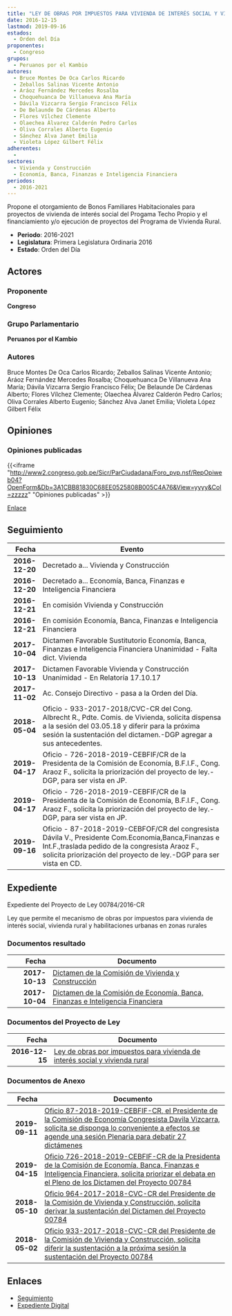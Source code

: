 ```yaml
---
title: "LEY DE OBRAS POR IMPUESTOS PARA VIVIENDA DE INTERÉS SOCIAL Y VIVIENDA RURAL"
date: 2016-12-15
lastmod: 2019-09-16
estados: 
  - Orden del Día
proponentes: 
  - Congreso
grupos: 
  - Peruanos por el Kambio
autores: 
  - Bruce Montes De Oca Carlos Ricardo
  - Zeballos Salinas Vicente Antonio
  - Aráoz Fernández Mercedes Rosalba
  - Choquehuanca De Villanueva Ana María
  - Dávila Vizcarra Sergio Francisco Félix
  - De Belaunde De Cárdenas Alberto
  - Flores Vílchez Clemente
  - Olaechea Álvarez Calderón Pedro Carlos
  - Oliva Corrales Alberto Eugenio
  - Sánchez Alva Janet Emilia
  - Violeta López Gilbert Félix
adherentes: 
  - 
sectores: 
  - Vivienda y Construcción
  - Economía, Banca, Finanzas e Inteligencia Financiera
periodos: 
  - 2016-2021
---
```


Propone el otorgamiento de Bonos Familiares Habitacionales para proyectos de vivienda de interés social del Progama Techo Propio y el financiamiento y/o ejecución de proyectos del Programa de Vivienda Rural.

- **Periodo**: 2016-2021
- **Legislatura**: Primera Legislatura Ordinaria 2016
- **Estado**: Orden del Día

## Actores

### Proponente

**Congreso**

### Grupo Parlamentario

**Peruanos por el Kambio**

### Autores

Bruce Montes De Oca Carlos Ricardo; Zeballos Salinas Vicente Antonio; Aráoz Fernández Mercedes Rosalba; Choquehuanca De Villanueva Ana María; Dávila Vizcarra Sergio Francisco Félix; De Belaunde De Cárdenas Alberto; Flores Vílchez Clemente; Olaechea Álvarez Calderón Pedro Carlos; Oliva Corrales Alberto Eugenio; Sánchez Alva Janet Emilia; Violeta López Gilbert Félix


## Opiniones

### Opiniones publicadas

{{<iframe "http://www2.congreso.gob.pe/Sicr/ParCiudadana/Foro_pvp.nsf/RepOpiweb04?OpenForm&Db=3A1CBB81830C68EE0525808B005C4A76&View=yyyy&Col=zzzzz" "Opiniones publicadas" >}}

[Enlace](http://www2.congreso.gob.pe/Sicr/ParCiudadana/Foro_pvp.nsf/RepOpiweb04?OpenForm&Db=3A1CBB81830C68EE0525808B005C4A76&View=yyyy&Col=zzzzz)

## Seguimiento

| Fecha | Evento |
|------:|--------|
| **2016-12-20** | Decretado a... Vivienda y Construcción|
| **2016-12-20** | Decretado a... Economía, Banca, Finanzas e Inteligencia Financiera|
| **2016-12-21** | En comisión Vivienda y Construcción|
| **2016-12-21** | En comisión Economía, Banca, Finanzas e Inteligencia Financiera|
| **2017-10-04** | Dictamen Favorable Sustitutorio Economía, Banca, Finanzas e Inteligencia Financiera Unanimidad - Falta dict. Vivienda|
| **2017-10-13** | Dictamen Favorable Vivienda y Construcción Unanimidad - En Relatoría 17.10.17|
| **2017-11-02** | Ac. Consejo Directivo - pasa a la Orden del Día.|
| **2018-05-04** | Oficio - 933-2017-2018/CVC-CR del Cong. Albrecht R., Pdte. Comis. de Vivienda, solicita dispensa a la sesión del 03.05.18 y diferir para la próxima sesión la sustentación del dictamen.-DGP agregar a sus antecedentes.|
| **2019-04-17** | Oficio - 726-2018-2019-CEBFIF/CR de la Presidenta de la Comisión de Economía, B.F.I.F., Cong. Araoz F., solicita la priorización del proyecto de ley.-DGP, para ser vista en JP.|
| **2019-04-17** | Oficio - 726-2018-2019-CEBFIF/CR de la Presidenta de la Comisión de Economía, B.F.I.F., Cong. Araoz F., solicita la priorización del proyecto de ley.-DGP, para ser vista en JP.|
| **2019-09-16** | Oficio - 87-2018-2019-CEBFOF/CR del congresista Dávila V., Presidente Com.Economia,Banca,Finanzas e Int.F.,traslada pedido de la congresista Araoz F., solicita priorización del proyecto de ley.-DGP para ser vista en CD.|


## Expediente

Expediente del Proyecto de Ley 00784/2016-CR

Ley que permite el mecanismo de obras por impuestos para vivienda de interés social, vivienda rural y habilitaciones urbanas en zonas rurales


### Documentos resultado

| Fecha | Documento |
|------:|--------|
| **2017-10-13** | [Dictamen de la Comisión de Vivienda y Construcción](http://www.leyes.congreso.gob.pe/Documentos/2016_2021/Dictamenes/Proyectos_de_Ley/00784DC24MAY20171013.pdf) |
| **2017-10-04** | [Dictamen de la Comisión de Economía, Banca, Finanzas e Inteligencia Financiera](http://www.leyes.congreso.gob.pe/Documentos/2016_2021/Dictamenes/Proyectos_de_Ley/00784DC09MAY20171004.pdf) |

### Documentos del Proyecto de Ley

| Fecha | Documento |
|------:|--------|
| **2016-12-15** | [Ley de obras por impuestos para vivienda de interés social y vivienda rural](http://www.leyes.congreso.gob.pe/Documentos/2016_2021/Proyectos_de_Ley_y_de_Resoluciones_Legislativas/PL0078420161215.pdf) |

### Documentos de Anexo

| Fecha | Documento |
|------:|--------|
| **2019-09-11** | [Oficio 87-2018-2019-CEBFIF-CR, el Presidente de la Comisión de Economía Congresista Davila Vizcarra, solicita se disponga lo conveniente a efectos se agende una sesión Plenaria para debatir 27 dictámenes](http://www.leyes.congreso.gob.pe/Documentos/2016_2021/Oficios/Comisiones_Ordinarias/OFICIO-87-2018-2019-CEBFIF-CR.pdf) |
| **2019-04-15** | [Oficio 726-2018-2019-CEBFIF-CR de la Presidenta de la Comisión de Economía, Banca, Finanzas e Inteligencia Financiera, solicita priorizar el debata en el Pleno de los Dictamen del Proyecto 00784](http://www.leyes.congreso.gob.pe/Documentos/2016_2021/Oficios/Comisiones_Ordinarias/OFICIO-726-2018-2019-CEBFIF-CR.pdf) |
| **2018-05-10** | [Oficio 964-2017-2018-CVC-CR del Presidente de la Comisión de Vivienda y Construcción, solicita derivar la sustentación del Dictamen del Proyecto 00784](http://www.leyes.congreso.gob.pe/Documentos/2016_2021/Oficios/Comisiones_Ordinarias/OFICIO-964-2017-2018-CVC-CR.pdf) |
| **2018-05-02** | [Oficio 933-2017-2018-CVC-CR del Presidente de la Comisión de Vivienda y Construcción, solicita diferir la sustentación a la próxima sesión la sustentación del Proyecto 00784](http://www.leyes.congreso.gob.pe/Documentos/2016_2021/Oficios/Comisiones_Ordinarias/OFICIO-933-2017-2018-CVC-CR.pdf) |

## Enlaces 

- [Seguimiento](http://www2.congreso.gob.pe/Sicr/TraDocEstProc/CLProLey2016.nsf/f7fff46988ca05b1052578e100829cc7/72c07be787760ee20525808b0058644e?OpenDocument)
- [Expediente Digital](http://www2.congreso.gob.pe/Sicr/TraDocEstProc/CLProLey2016.nsf/f7fff46988ca05b1052578e100829cc7/72c07be787760ee20525808b0058644e?OpenDocument&Click=05257FB7005EB655.eb71d0cf91d8294e05256cdf006b5706/$Body/0.1C6C)
